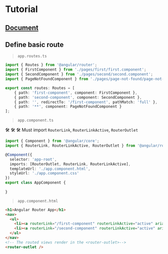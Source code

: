 # Tutorial  

## [Document](https://angular.dev/guide/routing/common-router-tasks)  

## Define basic route  

> ` app.routes.ts `  

```ts
import { Routes } from '@angular/router';
import { FirstComponent } from './pages/first/first.component';
import { SecondComponent } from './pages/second/second.component';
import { PageNotFoundComponent } from './pages/page-not-found/page-not-found.component';

export const routes: Routes = [
    { path: 'first-component', component: FirstComponent },
    { path: 'second-component', component: SecondComponent },
    { path: '', redirectTo: '/first-component', pathMatch: 'full' },
    { path: '**', component: PageNotFoundComponent } 
];
```  

> ` app.component.ts `  

🛠️ 🛠️ 🛠️ Must import `RouterLink`, `RouterLinkActive`, `RouterOutlet`  

```ts
import { Component } from '@angular/core';
import { RouterLink, RouterLinkActive, RouterOutlet } from '@angular/router';

@Component({
  selector: 'app-root',
  imports: [RouterOutlet, RouterLink, RouterLinkActive],
  templateUrl: './app.component.html',
  styleUrl: './app.component.css'
})
export class AppComponent {
  
}
```  
> ` app.component.html `  

```html
<h1>Angular Router App</h1>
<nav>
  <ul>
    <li><a routerLink="/first-component" routerLinkActive="active" ariaCurrentWhenActive="page">First Component</a></li>
    <li><a routerLink="/second-component" routerLinkActive="active" ariaCurrentWhenActive="page">Second Component</a></li>
  </ul>
</nav>
<!-- The routed views render in the <router-outlet>-->
<router-outlet />
```  